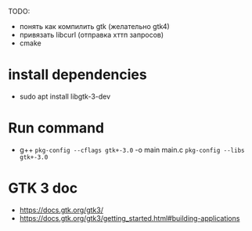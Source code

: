 TODO:
- понять как компилить gtk (желательно gtk4)
- привязать libcurl (отправка хттп запросов)
- cmake

# install dependencies
- sudo apt install libgtk-3-dev

# Run command
- g++ `pkg-config --cflags gtk+-3.0` -o main main.c `pkg-config --libs gtk+-3.0`

# GTK 3 doc
- https://docs.gtk.org/gtk3/
- https://docs.gtk.org/gtk3/getting_started.html#building-applications